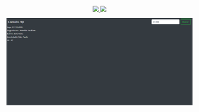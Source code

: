 <p align="center">
 <a href="https://gitpod.io/#https://github.com/Nerd00F/Consulta-de-Cep">
  <img src="https://img.shields.io/badge/Gitpod-ready--to--code-blue?logo=gitpod"></img>
 </a>
 <a href="https://nerd00f.github.io/Consulta-de-Cep">
  <img src="https://img.shields.io/badge/Deploy-%F0%9F%9A%80-blue"></img>
 </a>
</p>

<img src="https://github.com/Nerd00F/Consulta-de-Cep/blob/master/readme.png">

